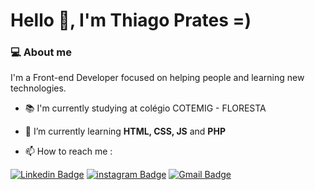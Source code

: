 # Hello 👋, I'm Thiago Prates =)



### 💻 About me

I'm a Front-end Developer focused on helping people and learning new technologies.

- 📚 I'm currently studying at colégio COTEMIG - FLORESTA

- 🌱 I’m currently learning **HTML, CSS, JS** and **PHP**

- 📫 How to reach me : 

[![Linkedin Badge](https://img.shields.io/badge/-LinkedIn-blue?style=flat-square&logo=Linkedin&logoColor=white&link=https://www.linkedin.com/in/thiagoprts/)](https://www.linkedin.com/in/thiagoprts/)
[![instagram Badge](https://img.shields.io/badge/-Instagram-ff69b4?style=flat-square&logo=Instagram&logoColor=white&link=https://www.instagram.com/thiago.prts/)](https://www.linkedin.com/in/thiagoprts/)
[![Gmail Badge](https://img.shields.io/badge/-thipratesdp@gmail.com-red?style=flat-square&logo=Gmail&logoColor=white&link=mailto:thipratesdp@gmail.com)](mailto:thipratesdp@gmail.com)


